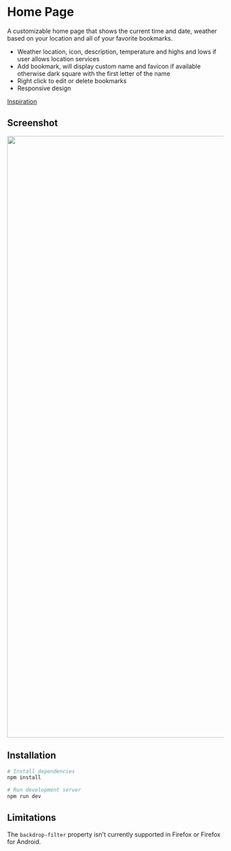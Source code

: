 # Home Page

A customizable home page that shows the current time and date, weather based on your location and all of your favorite bookmarks.

- Weather location, icon, description, temperature and highs and lows if user allows location services
- Add bookmark, will display custom name and favicon if available otherwise dark square with the first letter of the name
- Right click to edit or delete bookmarks
- Responsive design

[Inspiration](https://homey-app.online/)

## Screenshot

<img width="1400" src="https://user-images.githubusercontent.com/72305598/129457706-34318894-d5f8-4c84-b67a-d246ecd9799e.png">

## Installation

```bash
# Install dependencies
npm install

# Run development server
npm run dev
```

## Limitations

The `backdrop-filter` property isn't currently supported in Firefox or Firefox for Android.
